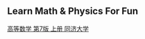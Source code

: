 ## Learn Math & Physics For Fun

[高等数学 第7版 上册 同济大学](https://download.csdn.net/download/guotong1988/88385580)
